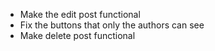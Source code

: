 
- Make the edit post functional
- Fix the buttons that only the authors can see
- Make delete post functional
